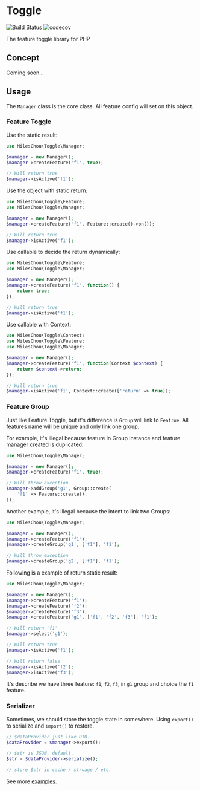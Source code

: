 # Toggle

[![Build Status](https://travis-ci.com/MilesChou/toggle.svg?branch=master)](https://travis-ci.com/MilesChou/toggle)
[![codecov](https://codecov.io/gh/MilesChou/toggle/branch/master/graph/badge.svg)](https://codecov.io/gh/MilesChou/toggle)

The feature toggle library for PHP

## Concept

Coming soon...

## Usage

The `Manager` class is the core class. All feature config will set on this object.

### Feature Toggle

Use the static result:

```php
use MilesChou\Toggle\Manager;

$manager = new Manager();
$manager->createFeature('f1', true);

// Will return true
$manager->isActive('f1');
```

Use the object with static return:

```php
use MilesChou\Toggle\Feature;
use MilesChou\Toggle\Manager;

$manager = new Manager();
$manager->createFeature('f1', Feature::create()->on());

// Will return true
$manager->isActive('f1');
```

Use callable to decide the return dynamically:

```php
use MilesChou\Toggle\Feature;
use MilesChou\Toggle\Manager;

$manager = new Manager();
$manager->createFeature('f1', function() {
    return true;
});

// Will return true
$manager->isActive('f1');
```

Use callable with Context:

```php
use MilesChou\Toggle\Context;
use MilesChou\Toggle\Feature;
use MilesChou\Toggle\Manager;

$manager = new Manager();
$manager->createFeature('f1', function(Context $context) {
    return $context->return;
});

// Will return true
$manager->isActive('f1', Context::create(['return' => true));
```

### Feature Group

Just like Feature Toggle, but it's difference is `Group` will link to `Featrue`. All features name will be unique and only link one group. 

For example, it's illegal because feature in Group instance and feature manager created is duplicated:

```php
use MilesChou\Toggle\Manager;

$manager = new Manager();
$manager->createFeature('f1', true);

// Will throw exception
$manager->addGroup('g1', Group::create(
    'f1' => Feature::create(),
));
```

Another example, it's illegal because the intent to link two Groups:

```php
use MilesChou\Toggle\Manager;

$manager = new Manager();
$manager->createFeature('f1');
$manager->createGroup('g1', ['f1'], 'f1');

// Will throw exception
$manager->createGroup('g2', ['f1'], 'f1');
```

Following is a example of return static result:

```php
use MilesChou\Toggle\Manager;

$manager = new Manager();
$manager->createFeature('f1');
$manager->createFeature('f2');
$manager->createFeature('f3');
$manager->createFeature('g1', ['f1', 'f2', 'f3'], 'f1');

// Will return 'f1'
$manager->select('g1');

// Will return true
$manager->isActive('f1');

// Will return false
$manager->isActive('f2');
$manager->isActive('f3');
```

It's describe we have three feature: `f1`, `f2`, `f3`, in `g1` group and choice the `f1` feature.

### Serializer

Sometimes, we should store the toggle state in somewhere. Using `export()` to serialize and `import()` to restore.

```php
// $dataProvider just like DTO.
$dataProvider = $manager->export();

// $str is JSON, default. 
$str = $dataProvider->serialize();

// store $str in cache / stroage / etc.
```

See more [examples](/examples).
